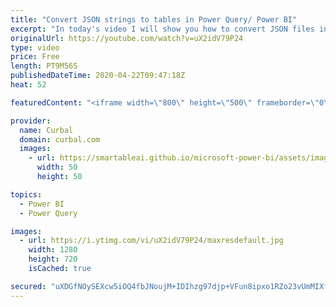 ```yaml
---
title: "Convert JSON strings to tables in Power Query/ Power BI"
excerpt: "In today's video I will show you how to convert JSON files in Power Query to a table easily, in basically 2 steps!!  Some additional resources: Meetup: https://www.meetup.com/preview/Sweden-Power-BI-User-Group/events/242804557  Import Json files from Erik: https://eriksvensen.wordpress.com/2014/09/15/specifying-json-query-in-power-query-example-statistics-sweden/"
originalUrl: https://youtube.com/watch?v=uX2idV79P24
type: video
price: Free
length: PT9M56S
publishedDateTime: 2020-04-22T09:47:18Z
heat: 52

featuredContent: "<iframe width=\"800\" height=\"500\" frameborder=\"0\" src=\"https://www.youtube.com/embed/uX2idV79P24\" allow=\"accelerometer; autoplay; encrypted-media; gyroscope; picture-in-picture\" allowfullscreen></iframe>"

provider:
  name: Curbal
  domain: curbal.com
  images:
    - url: https://smartableai.github.io/microsoft-power-bi/assets/images/organizations/curbal.com-50x50.jpg
      width: 50
      height: 50

topics:
  - Power BI
  - Power Query

images:
  - url: https://i.ytimg.com/vi/uX2idV79P24/maxresdefault.jpg
    width: 1280
    height: 720
    isCached: true

secured: "uXDGfNOySEXcw5iOQ4fbJNoujM+IDIhzg97djp+VFun8ipxo1RZo23vUmMIXfu3VebYxJc1Swa+mdq7Wq11ppp83EQG/mWxjjDlPhHhy7+akKVH5VEI3Ude0YMs6Z5+3NOUx76vVoLT/2zEWlzBflvzmx0f5MefgNM6FqFwxFAuM4Evsef6u8ufE2PZRB2zWPvmf77ts/hX2PmrMijSi3wMWYzJSA0BOjMAy4bhRQD2trNrnDZMxNzPyMi4+qnR4+1rfFYBfUhInn8Llupo8PlQICRA3J7g6LgAA9QGZY7bgE7Q67dhQA5hc8Qsk8dLtm06ukdo6lj4TgGr+4VliJbo9QkaVZxMZLMB3rJGg6x6B8LgZQ+tJtwo1PCriZUgoiwm0C/Z6x4kUJa9M2YDLaOCHZu2zlhNT/hJ0Tx+3HqQ=;e5QtRU2osT6YwZKn+l643Q=="
---
```


